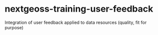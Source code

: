 # nextgeoss-training-user-feedback
Integration of user feedback applied to data resources (quality, fit for purpose)
